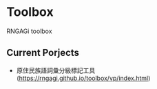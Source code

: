 # Toolbox

RNGAGi toolbox

## Current Porjects
- 原住民族語詞彙分級標記工具 (https://rngagi.github.io/toolbox/vp/index.html)
